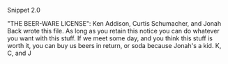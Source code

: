 Snippet 2.0


"THE BEER-WARE LICENSE":
Ken Addison, Curtis Schumacher, and Jonah Back wrote this file.  As long as you
retain this notice you can do whatever you want with this stuff. If we meet some
day, and you think this stuff is worth it, you can buy us beers in return, or
soda because Jonah's a kid. K, C, and J
